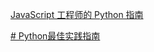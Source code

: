 
[JavaScript 工程师的 Python 指南](https://luckrnx09.com/python-guide-for-javascript-engineers/zh-cn/about-the-book)


[# Python最佳实践指南](https://pythonguidecn.readthedocs.io/zh/latest/)